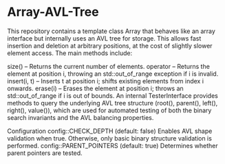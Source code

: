 # Array-AVL-Tree


This repository contains a template class Array<T> that behaves like an array interface but internally uses an AVL tree for storage. This allows fast insertion and deletion at arbitrary positions, at the cost of slightly slower element access. The main methods include:

size() – Returns the current number of elements.
operator[](i) – Returns the element at position i, throwing an std::out_of_range exception if i is invalid.
insert(i, t) – Inserts t at position i; shifts existing elements from index i onwards.
erase(i) – Erases the element at position i; throws an std::out_of_range if i is out of bounds.
An internal TesterInterface provides methods to query the underlying AVL tree structure (root(), parent(), left(), right(), value()), which are used for automated testing of both the binary search invariants and the AVL balancing properties.

Configuration
config::CHECK_DEPTH (default: false)
Enables AVL shape validation when true. Otherwise, only basic binary structure validation is performed.
config::PARENT_POINTERS (default: true)
Determines whether parent pointers are tested.
